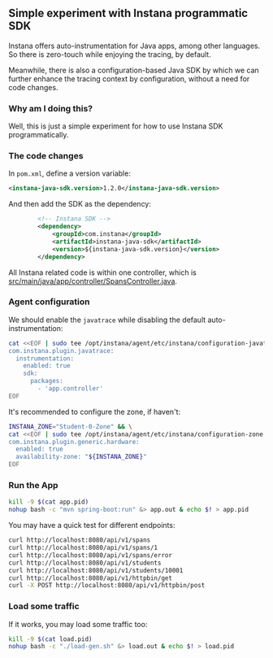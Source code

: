 ## Simple experiment with Instana programmatic SDK

Instana offers auto-instrumentation for Java apps, among other languages.
So there is zero-touch while enjoying the tracing, by default.

Meanwhile, there is also a configuration-based Java SDK by which we can further enhance the tracing context by configuration, without a need for code changes.


### Why am I doing this?

Well, this is just a simple experiment for how to use Instana SDK programmatically.


### The code changes

In `pom.xml`, define a version variable:

```xml
<instana-java-sdk.version>1.2.0</instana-java-sdk.version>
```

And then add the SDK as the dependency:

```xml
		<!-- Instana SDK -->
		<dependency>
			<groupId>com.instana</groupId>
			<artifactId>instana-java-sdk</artifactId>
			<version>${instana-java-sdk.version}</version>
		</dependency>
```

All Instana related code is within one controller, which is [src/main/java/app/controller/SpansController.java](src/main/java/app/controller/SpansController.java).


### Agent configuration

We should enable the `javatrace` while disabling the default auto-instrumentation:

```sh
cat <<EOF | sudo tee /opt/instana/agent/etc/instana/configuration-javatrace.yaml
com.instana.plugin.javatrace:
  instrumentation:
    enabled: true
    sdk:
      packages:
        - 'app.controller'
EOF
```

It's recommended to configure the zone, if haven't:

```sh
INSTANA_ZONE="Student-0-Zone" && \
cat <<EOF | sudo tee /opt/instana/agent/etc/instana/configuration-zone.yaml
com.instana.plugin.generic.hardware:
  enabled: true
  availability-zone: "${INSTANA_ZONE}"
EOF
```

### Run the App

```sh
kill -9 $(cat app.pid)
nohup bash -c "mvn spring-boot:run" &> app.out & echo $! > app.pid
```

You may have a quick test for different endpoints:

```sh
curl http://localhost:8080/api/v1/spans
curl http://localhost:8080/api/v1/spans/1
curl http://localhost:8080/api/v1/spans/error
curl http://localhost:8080/api/v1/students
curl http://localhost:8080/api/v1/students/10001
curl http://localhost:8080/api/v1/httpbin/get
curl -X POST http://localhost:8080/api/v1/httpbin/post
```

### Load some traffic

If it works, you may load some traffic too:

```sh
kill -9 $(cat load.pid)
nohup bash -c "./load-gen.sh" &> load.out & echo $! > load.pid
```

